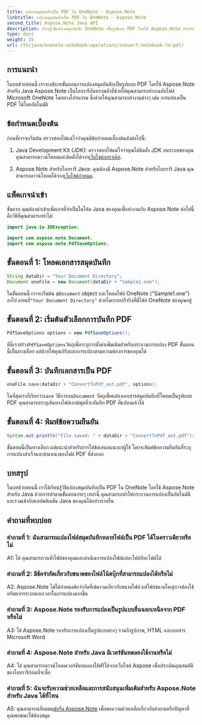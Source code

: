 ```yaml
---
title: แปลงสมุดบันทึกเป็น PDF ใน OneNote - Aspose.Note
linktitle: แปลงสมุดบันทึกเป็น PDF ใน OneNote - Aspose.Note
second_title: Aspose.Note Java API
description: เรียนรู้วิธีแปลงสมุดบันทึก OneNote เป็นรูปแบบ PDF โดยใช้ Aspose.Note สำหรับ Java ปฏิบัติตามคำแนะนำทีละขั้นตอนนี้เพื่อการผสานรวมเข้ากับแอปพลิเคชัน Java ของคุณได้อย่างราบรื่น
type: docs
weight: 15
url: /th/java/onenote-notebook-operations/convert-notebook-to-pdf/
---
```

## การแนะนำ

ในบทช่วยสอนนี้ เราจะอธิบายขั้นตอนการแปลงสมุดบันทึกเป็นรูปแบบ PDF โดยใช้ Aspose.Note สำหรับ Java Aspose.Note เป็นไลบรารีอันทรงพลังที่ช่วยให้คุณสามารถทำงานกับไฟล์ Microsoft OneNote โดยทางโปรแกรม ซึ่งช่วยให้คุณสามารถทำงานต่างๆ เช่น การแปลงเป็น PDF ได้โดยอัตโนมัติ

## ข้อกำหนดเบื้องต้น

ก่อนที่เราจะเริ่มต้น ตรวจสอบให้แน่ใจว่าคุณมีข้อกำหนดเบื้องต้นดังต่อไปนี้:

1.  Java Development Kit (JDK): ตรวจสอบให้แน่ใจว่าคุณได้ติดตั้ง JDK บนระบบของคุณ คุณสามารถดาวน์โหลดและติดตั้งได้จาก[เว็บไซต์ออราเคิล](https://www.oracle.com/java/technologies/javase-jdk15-downloads.html).

2. Aspose.Note สำหรับไลบรารี Java: คุณต้องมี Aspose.Note สำหรับไลบรารี Java คุณสามารถดาวน์โหลดได้จาก[เว็บไซต์กำหนด](https://releases.aspose.com/note/java/).

## แพ็คเกจนำเข้า

ขั้นแรก คุณต้องนำเข้าแพ็คเกจที่จำเป็นในโค้ด Java ของคุณเพื่อทำงานกับ Aspose.Note ต่อไปนี้คือวิธีที่คุณสามารถทำได้:

```java
import java.io.IOException;

import com.aspose.note.Document;
import com.aspose.note.PdfSaveOptions;
```

## ขั้นตอนที่ 1: โหลดเอกสารสมุดบันทึก

```java
String dataDir = "Your Document Directory";
Document oneFile = new Document(dataDir + "Sample1.one");
```

 ในขั้นตอนนี้ เราจะเริ่มต้น a`Document` object และโหลดไฟล์ OneNote ("Sample1.one") ลงไป แทนที่`"Your Document Directory"` ด้วยไดเรกทอรีจริงที่มีไฟล์ OneNote ของคุณอยู่

## ขั้นตอนที่ 2: เริ่มต้นตัวเลือกการบันทึก PDF

```java
PdfSaveOptions options = new PdfSaveOptions();
```

 ที่นี่เราสร้าง`PdfSaveOptions`วัตถุเพื่อระบุการตั้งค่าเพิ่มเติมสำหรับกระบวนการแปลง PDF ขั้นตอนนี้เป็นทางเลือก แต่ช่วยให้คุณปรับแต่งการแปลงตามความต้องการของคุณได้

## ขั้นตอนที่ 3: บันทึกเอกสารเป็น PDF

```java
oneFile.save(dataDir + "ConvertToPdf_out.pdf", options);
```

 ในที่สุดเราก็เรียกว่า`save` วิธีการบน`Document` วัตถุเพื่อแปลงเอกสารสมุดบันทึกที่โหลดเป็นรูปแบบ PDF คุณสามารถระบุเส้นทางไฟล์เอาต์พุตที่จะบันทึก PDF ที่แปลงแล้วได้ 

## ขั้นตอนที่ 4: พิมพ์ข้อความยืนยัน

```java
System.out.println("File saved: " + dataDir + "ConvertToPdf_out.pdf");
```

ขั้นตอนนี้เป็นทางเลือก แต่แนะนำสำหรับการให้ข้อเสนอแนะแก่ผู้ใช้ โดยจะพิมพ์ข้อความยืนยันที่ระบุการแปลงสำเร็จและตำแหน่งของไฟล์ PDF ที่ส่งออก

## บทสรุป

ในบทช่วยสอนนี้ เราได้เรียนรู้วิธีแปลงสมุดบันทึกเป็น PDF ใน OneNote โดยใช้ Aspose.Note สำหรับ Java ด้วยการทำตามขั้นตอนง่ายๆ เหล่านี้ คุณสามารถทำให้กระบวนการแปลงเป็นอัตโนมัติและรวมเข้ากับแอปพลิเคชัน Java ของคุณได้อย่างราบรื่น

## คำถามที่พบบ่อย

### คำถามที่ 1: ฉันสามารถแปลงไฟล์สมุดบันทึกหลายไฟล์เป็น PDF ได้ในคราวเดียวหรือไม่

A1: ได้ คุณสามารถวนซ้ำไฟล์ของคุณและดำเนินการแปลงไฟล์แต่ละไฟล์ทีละไฟล์ได้

### คำถามที่ 2: มีข้อจำกัดเกี่ยวกับขนาดของไฟล์โน้ตบุ๊กที่สามารถแปลงได้หรือไม่

A2: Aspose.Note ไม่ได้กำหนดข้อจำกัดที่เข้มงวดเกี่ยวกับขนาดไฟล์ แต่ไฟล์ขนาดใหญ่อาจต้องใช้ทรัพยากรระบบและเวลาในการแปลงมากขึ้น

### คำถามที่ 3: Aspose.Note รองรับการแปลงเป็นรูปแบบอื่นนอกเหนือจาก PDF หรือไม่

A3: ใช่ Aspose.Note รองรับการแปลงเป็นรูปแบบต่างๆ รวมถึงรูปภาพ, HTML และเอกสาร Microsoft Word

### คำถามที่ 4: Aspose.Note สำหรับ Java มีเวอร์ชันทดลองใช้งานหรือไม่

A4: ได้ คุณสามารถดาวน์โหลดเวอร์ชันทดลองใช้ฟรีได้จากเว็บไซต์ Aspose เพื่อประเมินคุณสมบัติของไลบรารีก่อนที่จะซื้อ

### คำถามที่ 5: ฉันจะรับความช่วยเหลือและการสนับสนุนเพิ่มเติมสำหรับ Aspose.Note สำหรับ Java ได้ที่ไหน

 A5: คุณสามารถเยี่ยมชม[ฟอรั่ม Aspose.Note](https://forum.aspose.com/c/note/28) เพื่อขอความช่วยเหลือเกี่ยวกับคำถามหรือปัญหาที่คุณพบขณะใช้ห้องสมุด